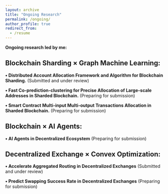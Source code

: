 ```yaml
---
layout: archive
title: "Ongoing Research"
permalink: /ongoing/
author_profile: true
redirect_from:
  - /resume
---
```





**Ongoing research led by me:**

Blockchain Sharding × Graph Machine Learning:
-


**• Distributed Account Allocation Framework and Algorithm for Blockchain Sharding.** (Submitted and under review) 


**• Fast Co-prediction-clustering for Precise Allocation of Large-scale Addresses in Sharded Blockchain.** (Preparing for submission)


**• Smart Contract Multi-input Multi-output Transactions Allocation in Sharded Blockchain.** (Preparing for submission)



Blockchain × AI Agents:
-
  
**• AI Agents in Decentralized Ecosystem** (Preparing for submission)


**Decentralized Exchange × Convex Optimization:**
-

**• Accelerate Aggregated Routing in Decentralized Exchanges** (Submitted and under review)

**• Predict Swapping Success Rate in Decentralized Exchanges** (Preparing for submission)



